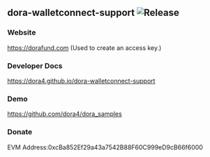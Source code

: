 dora-walletconnect-support
![Release](https://jitpack.io/v/dora4/dora-walletconnect-support.svg)
--------------------------------

### Website

https://dorafund.com (Used to create an access key.)

### Developer Docs

https://dora4.github.io/dora-walletconnect-support

### Demo

https://github.com/dora4/dora_samples

### Donate
EVM Address:0xcBa852Ef29a43a7542B88F60C999eD9cB66f6000




